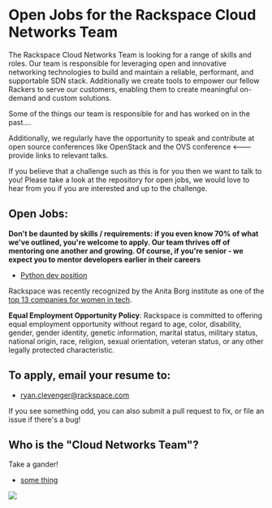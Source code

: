 # Open Jobs for the Rackspace Cloud Networks Team

The Rackspace Cloud Networks Team is looking for a range of skills and roles.
Our team is responsible for leveraging open and innovative networking 
technologies to build and maintain a reliable, performant, and supportable SDN 
stack. Additionally we create tools to empower our fellow Rackers to serve our
customers, enabling them to create meaningful on-demand and custom solutions. 

Some of the things our team is responsible for and has worked on in the past....

Additionally, we regularly have the opportunity to speak and contribute at open source
conferences like OpenStack and the OVS conference <--- provide links to relevant talks.

If you believe that a challenge such as this is for you then we want to talk to you! 
Please take a look at the repository for open jobs, we would love to hear from
you if you are interested and up to the challenge.

## Open Jobs:

**Don't be daunted by skills / requirements: if you even know 70% of what we've
outlined, you're welcome to apply. Our team thrives off of mentoring one another
and growing. Of course, if you're senior - we expect you to mentor developers
earlier in their careers**

* [Python dev position](https://github.com/ryancl/rackspace_cloudnetworks_jobs/blob/master/python-dev.md)

Rackspace was recently recognized by the Anita Borg institute as one of the
[top 13 companies for women in tech](http://mashable.com/2015/04/09/women-in-tech-top-companies/).

**Equal Employment Opportunity Policy**: Rackspace is committed to offering equal employment opportunity without regard to age, color, disability, gender, gender identity, genetic information, marital status, military status, national origin, race, religion, sexual orientation, veteran status, or any other legally protected characteristic.



## To apply, email your resume to:

* ryan.clevenger@rackspace.com


If you see something odd, you can also submit a pull request to fix, or file an
issue if there's a bug!

## Who is the "Cloud Networks Team"?

Take a gander!

* [some thing](https://www.somelink.com)



<img src="http://i.imgur.com/koapmwg.png" />

